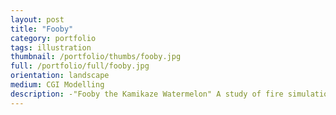 ```yaml
---
layout: post
title: "Fooby"
category: portfolio
tags: illustration
thumbnail: /portfolio/thumbs/fooby.jpg
full: /portfolio/full/fooby.jpg
orientation: landscape
medium: CGI Modelling
description: -"Fooby the Kamikaze Watermelon" A study of fire simulation and grass creation in Blender, and a tribute to Fooby. Fooby the kamikaze watermelon is the crowning hero of the turn-of-the-millenia internet craze, the Super Demented Cartoon Movie.
---
```

